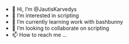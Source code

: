 - 👋 Hi, I’m @JautisKarvedys
- 👀 I’m interested in scripting
- 🌱 I’m currently learning work with bashbunny
- 💞️ I’m looking to collaborate on scripting
- 📫 How to reach me ...

<!---
JautisKarvedys/JautisKarvedys is a ✨ special ✨ repository because its `README.md` (this file) appears on your GitHub profile.
You can click the Preview link to take a look at your changes.
--->
